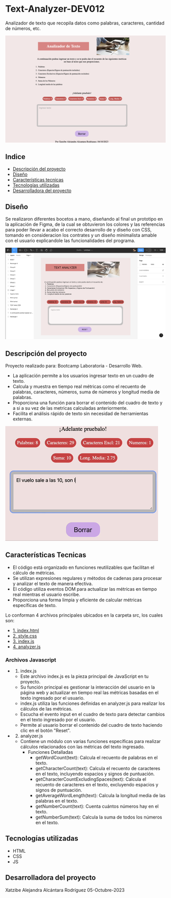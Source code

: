 # Text-Analyzer-DEV012
Analizador de texto que recopila datos como palabras, caracteres, cantidad de números, etc. 

![Vista Text Analyzer](https://github.com/XatAlcantara/Text-Analyzer-DEV012/blob/02685e87e3bad85df50c66ac24c157409cefeea9/Disen%CC%83o.png)

## Indice

* [Descripción del proyecto](#descripción-del-proyecto)
* [Diseño](#Diseño)
* [Características tecnicas](#características-tecnicas)
* [Tecnologías utilizadas](#Tecnologías-utilizadas)
* [Desarrolladora del proyecto](#Desarrolladora-del-proyecto)

## Diseño

Se realizaron diferentes bocetos a mano, diseñando al final un prototipo en la aplicación de Figma, de la cual se obtuvieron los colores y las referencias para poder llevar a acabo el correcto desarrollo de y diseño con CSS, tomando en consideracion los contrates y un diseño minimalista amable con el usuario explicandole las funcionalidades del programa.

![Prototipo figma](https://github.com/XatAlcantara/Text-Analyzer-DEV012/blob/9e71baa4ababcb1068f39925cb6b39ced370aa8e/Captura%20de%20pantalla%202023-10-06%20a%20la(s)%200.55.07.png)

## Descripción del proyecto
Proyecto realizado para: Bootcamp Laboratoria - Desarrollo Web.
* La aplicación permite a los usuarios ingresar texto en un cuadro de texto.
* Calcula y muestra en tiempo real métricas como el recuento de palabras, caracteres, números, suma de números y longitud media de palabras.
* Proporciona una función para borrar el contenido del cuadro de texto y a si a su vez de las metricas calculadas anteriormente.
* Facilita el análisis rápido de texto sin necesidad de herramientas externas.

![demo text analyzer](https://github.com/XatAlcantara/Text-Analyzer-DEV012/blob/370e64e3420897d2ef3b32802f13220c3991a78a/Funcionalidad.gif "Demo Text Analyzer")

## Características Tecnicas
* El código está organizado en funciones reutilizables que facilitan el cálculo de métricas.
* Se utilizan expresiones regulares y métodos de cadenas para procesar y analizar el texto de manera efectiva.
* El código utiliza eventos DOM para actualizar las métricas en tiempo real mientras el usuario escribe.
* Proporciona una forma limpia y eficiente de calcular métricas específicas de texto.

Lo conforman 4 archivos principales ubicados en la carpeta src, los cuales son:
* [1. index.html](#1-index.html)
* [2. style.css](#2-style.css)
* [3. index.js](#3-index.js)
* [4. analyzer.js](#4-analyzer.js)

### Archivos Javascript
* 1. index.js
  * Este archivo index.js es la pieza principal de JavaScript en tu proyecto.
  * Su función principal es gestionar la interacción del usuario en la página web y actualizar en tiempo real las métricas basadas en el texto ingresado por el usuario.
  * index.js utiliza las funciones definidas en analyzer.js para realizar los cálculos de las métricas.
  * Escucha el evento input en el cuadro de texto para detectar cambios en el texto ingresado por el usuario.
  * Permite al usuario borrar el contenido del cuadro de texto haciendo clic en el botón "Reset".

* 2. analyzer.js
  * Contiene un módulo con varias funciones específicas para realizar cálculos relacionados con las métricas del texto ingresado.
    * Funciones Detalladas
      * getWordCount(text): Calcula el recuento de palabras en el texto.
      * getCharacterCount(text): Calcula el recuento de caracteres en el texto, incluyendo espacios y signos de puntuación.
      * getCharacterCountExcludingSpaces(text): Calcula el recuento de caracteres en el texto, excluyendo espacios y signos de puntuación.
      * getAverageWordLength(text): Calcula la longitud media de las palabras en el texto.
      * getNumberCount(text): Cuenta cuántos números hay en el texto.
      * getNumberSum(text): Calcula la suma de todos los números en el texto.


## Tecnologías utilizadas
* HTML
* CSS
* JS

##  Desarrolladora del proyecto 

Xatzibe Alejandra Alcántara Rodríguez
05-Octubre-2023
